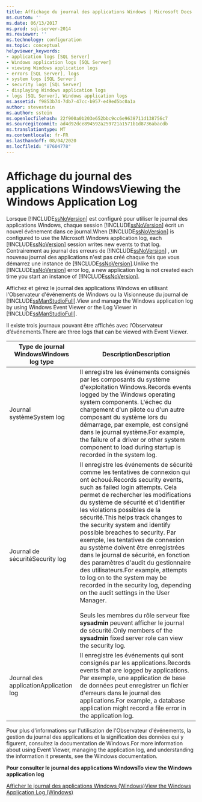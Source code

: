 ```yaml
---
title: Affichage du journal des applications Windows | Microsoft Docs
ms.custom: ''
ms.date: 06/13/2017
ms.prod: sql-server-2014
ms.reviewer: ''
ms.technology: configuration
ms.topic: conceptual
helpviewer_keywords:
- application logs [SQL Server]
- Windows application logs [SQL Server]
- viewing Windows application logs
- errors [SQL Server], logs
- system logs [SQL Server]
- security logs [SQL Server]
- displaying Windows application logs
- logs [SQL Server], Windows application logs
ms.assetid: f9853b74-7db7-47cc-b957-e49ed5bc0a1a
author: stevestein
ms.author: sstein
ms.openlocfilehash: 22f900a0b203e652bbc9cc6e9638711d138756c7
ms.sourcegitcommit: ad4d92dce894592a259721a1571b1d8736abacdb
ms.translationtype: MT
ms.contentlocale: fr-FR
ms.lasthandoff: 08/04/2020
ms.locfileid: "87604778"
---
```

# <a name="viewing-the-windows-application-log"></a><span data-ttu-id="0a3ee-102">Affichage du journal des applications Windows</span><span class="sxs-lookup"><span data-stu-id="0a3ee-102">Viewing the Windows Application Log</span></span>
  <span data-ttu-id="0a3ee-103">Lorsque [!INCLUDE[ssNoVersion](../../includes/ssnoversion-md.md)] est configuré pour utiliser le journal des applications Windows, chaque session [!INCLUDE[ssNoVersion](../../includes/ssnoversion-md.md)] écrit un nouvel événement dans ce journal.</span><span class="sxs-lookup"><span data-stu-id="0a3ee-103">When [!INCLUDE[ssNoVersion](../../includes/ssnoversion-md.md)] is configured to use the Microsoft Windows application log, each [!INCLUDE[ssNoVersion](../../includes/ssnoversion-md.md)] session writes new events to that log.</span></span> <span data-ttu-id="0a3ee-104">Contrairement au journal des erreurs de [!INCLUDE[ssNoVersion](../../includes/ssnoversion-md.md)] , un nouveau journal des applications n'est pas créé chaque fois que vous démarrez une instance de [!INCLUDE[ssNoVersion](../../includes/ssnoversion-md.md)].</span><span class="sxs-lookup"><span data-stu-id="0a3ee-104">Unlike the [!INCLUDE[ssNoVersion](../../includes/ssnoversion-md.md)] error log, a new application log is not created each time you start an instance of [!INCLUDE[ssNoVersion](../../includes/ssnoversion-md.md)].</span></span>  
  
 <span data-ttu-id="0a3ee-105">Affichez et gérez le journal des applications Windows en utilisant l'Observateur d'événements de Windows ou la Visionneuse du journal de [!INCLUDE[ssManStudioFull](../../includes/ssmanstudiofull-md.md)].</span><span class="sxs-lookup"><span data-stu-id="0a3ee-105">View and manage the Windows application log by using Windows Event Viewer or the Log Viewer in [!INCLUDE[ssManStudioFull](../../includes/ssmanstudiofull-md.md)].</span></span>  
  
 <span data-ttu-id="0a3ee-106">Il existe trois journaux pouvant être affichés avec l’Observateur d’événements.</span><span class="sxs-lookup"><span data-stu-id="0a3ee-106">There are three logs that can be viewed with Event Viewer.</span></span>  
  
|<span data-ttu-id="0a3ee-107">Type de journal Windows</span><span class="sxs-lookup"><span data-stu-id="0a3ee-107">Windows log type</span></span>|<span data-ttu-id="0a3ee-108">Description</span><span class="sxs-lookup"><span data-stu-id="0a3ee-108">Description</span></span>|  
|----------------------|-----------------|  
|<span data-ttu-id="0a3ee-109">Journal système</span><span class="sxs-lookup"><span data-stu-id="0a3ee-109">System log</span></span>|<span data-ttu-id="0a3ee-110">Il enregistre les événements consignés par les composants du système d'exploitation Windows.</span><span class="sxs-lookup"><span data-stu-id="0a3ee-110">Records events logged by the Windows operating system components.</span></span> <span data-ttu-id="0a3ee-111">L'échec du chargement d'un pilote ou d'un autre composant du système lors du démarrage, par exemple, est consigné dans le journal système.</span><span class="sxs-lookup"><span data-stu-id="0a3ee-111">For example, the failure of a driver or other system component to load during startup is recorded in the system log.</span></span>|  
|<span data-ttu-id="0a3ee-112">Journal de sécurité</span><span class="sxs-lookup"><span data-stu-id="0a3ee-112">Security log</span></span>|<span data-ttu-id="0a3ee-113">Il enregistre les événements de sécurité comme les tentatives de connexion qui ont échoué.</span><span class="sxs-lookup"><span data-stu-id="0a3ee-113">Records security events, such as failed login attempts.</span></span> <span data-ttu-id="0a3ee-114">Cela permet de rechercher les modifications du système de sécurité et d'identifier les violations possibles de la sécurité.</span><span class="sxs-lookup"><span data-stu-id="0a3ee-114">This helps track changes to the security system and identify possible breaches to security.</span></span> <span data-ttu-id="0a3ee-115">Par exemple, les tentatives de connexion au système doivent être enregistrées dans le journal de sécurité, en fonction des paramètres d'audit du gestionnaire des utilisateurs.</span><span class="sxs-lookup"><span data-stu-id="0a3ee-115">For example, attempts to log on to the system may be recorded in the security log, depending on the audit settings in the User Manager.</span></span><br /><br /> <span data-ttu-id="0a3ee-116">Seuls les membres du rôle serveur fixe **sysadmin** peuvent afficher le journal de sécurité.</span><span class="sxs-lookup"><span data-stu-id="0a3ee-116">Only members of the **sysadmin** fixed server role can view the security log.</span></span>|  
|<span data-ttu-id="0a3ee-117">Journal des application</span><span class="sxs-lookup"><span data-stu-id="0a3ee-117">Application log</span></span>|<span data-ttu-id="0a3ee-118">Il enregistre les événements qui sont consignés par les applications.</span><span class="sxs-lookup"><span data-stu-id="0a3ee-118">Records events that are logged by applications.</span></span> <span data-ttu-id="0a3ee-119">Par exemple, une application de base de données peut enregistrer un fichier d'erreurs dans le journal des applications.</span><span class="sxs-lookup"><span data-stu-id="0a3ee-119">For example, a database application might record a file error in the application log.</span></span>|  
  
 <span data-ttu-id="0a3ee-120">Pour plus d'informations sur l'utilisation de l'Observateur d'événements, la gestion du journal des applications et la signification des données qui y figurent, consultez la documentation de Windows.</span><span class="sxs-lookup"><span data-stu-id="0a3ee-120">For more information about using Event Viewer, managing the application log, and understanding the information it presents, see the Windows documentation.</span></span>  
  
 <span data-ttu-id="0a3ee-121">**Pour consulter le journal des applications Windows**</span><span class="sxs-lookup"><span data-stu-id="0a3ee-121">**To view the Windows application log**</span></span>  
  
 [<span data-ttu-id="0a3ee-122">Afficher le journal des applications Windows &#40;Windows&#41;</span><span class="sxs-lookup"><span data-stu-id="0a3ee-122">View the Windows Application Log &#40;Windows&#41;</span></span>](../../relational-databases/performance/view-the-windows-application-log-windows-10.md)  
  
  
